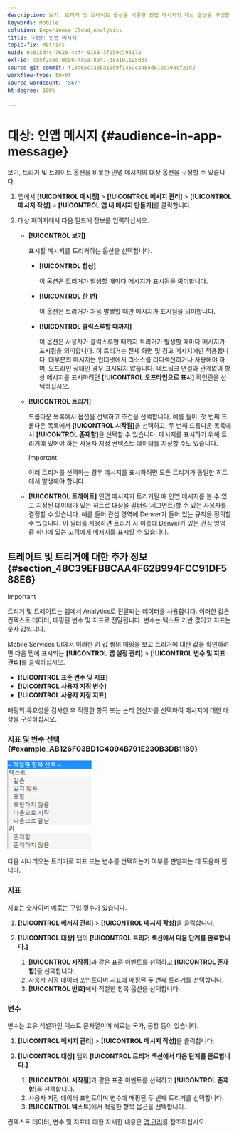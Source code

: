 ```yaml
---
description: 보기, 트리거 및 트레이트 옵션을 비롯한 인앱 메시지의 대상 옵션을 구성할 수 있습니다.
keywords: mobile
solution: Experience Cloud,Analytics
title: '대상: 인앱 메시지'
topic-fix: Metrics
uuid: 6c815d4c-7626-4cf4-9158-3f059c79317a
exl-id: c85f2c0d-9c88-4d5a-8247-d8a101195d3a
source-git-commit: f18d65c738ba16d9f1459ca485d87be708cf23d2
workflow-type: tm+mt
source-wordcount: '567'
ht-degree: 100%

---
```


# 대상: 인앱 메시지 {#audience-in-app-message}

보기, 트리거 및 트레이트 옵션을 비롯한 인앱 메시지의 대상 옵션을 구성할 수 있습니다.

1. 앱에서 **[!UICONTROL 메시징]** > **[!UICONTROL 메시지 관리]** > **[!UICONTROL 메시지 작성]** > **[!UICONTROL 앱 내 메시지 만들기]**&#x200B;를 클릭합니다.
1. 대상 페이지에서 다음 필드에 정보를 입력하십시오.

   * **[!UICONTROL 보기]**

      표시할 메시지를 트리거하는 옵션을 선택합니다.

      * **[!UICONTROL 항상]**

         이 옵션은 트리거가 발생할 때마다 메시지가 표시됨을 의미합니다.

      * **[!UICONTROL 한 번]**

         이 옵션은 트리거가 처음 발생할 때만 메시지가 표시됨을 의미합니다.

      * **[!UICONTROL 클릭스루할 때까지]**

         이 옵션은 사용자가 클릭스루할 때까지 트리거가 발생할 때마다 메시지가 표시됨을 의미합니다. 이 트리거는 전체 화면 및 경고 메시지에만 적용됩니다. 대부분의 메시지는 인터넷에서 리소스를 리디렉션하거나 사용해야 하며, 오프라인 상태인 경우 표시되지 않습니다. 네트워크 연결과 관계없이 항상 메시지를 표시하려면 **[!UICONTROL 오프라인으로 표시]** 확인란을 선택하십시오.
   * **[!UICONTROL 트리거]**

      드롭다운 목록에서 옵션을 선택하고 조건을 선택합니다. 예를 들어, 첫 번째 드롭다운 목록에서 **[!UICONTROL 시작됨]**&#x200B;을 선택하고, 두 번째 드롭다운 목록에서 **[!UICONTROL 존재함]**&#x200B;을 선택할 수 있습니다. 메시지를 표시하기 위해 트리거에 있어야 하는 사용자 지정 컨텍스트 데이터를 지정할 수도 있습니다.

      >[!IMPORTANT]
      >
      >여러 트리거를 선택하는 경우 메시지를 표시하려면 모든 트리거가 동일한 히트에서 발생해야 합니다.

   * **[!UICONTROL 트레이트]**
인앱 메시지가 트리거될 때 인앱 메시지를 볼 수 있고 지정된 데이터가 있는 히트로 대상을 필터링(세그먼트)할 수 있는 사용자를 결정할 수 있습니다. 예를 들어 관심 영역에 Denver가 들어 있는 규칙을 정의할 수 있습니다. 이 필터를 사용하면 트리거 시 이름에 Denver가 있는 관심 영역 중 하나에 있는 고객에게 메시지를 표시할 수 있습니다.


## 트레이트 및 트리거에 대한 추가 정보 {#section_48C39EFB8CAA4F62B994FCC91DF588E6}

>[!IMPORTANT]
>
>트리거 및 트레이트는 앱에서 Analytics로 전달되는 데이터를 사용합니다. 이러한 값은 컨텍스트 데이터, 매핑된 변수 및 지표로 전달됩니다. 변수는 텍스트 기반 값이고 지표는 숫자 값입니다.

Mobile Services UI에서 이러한 키 값 쌍의 매핑을 보고 트리거에 대한 값을 확인하려면 다음 탭에 표시되는 **[!UICONTROL 앱 설정 관리]** > **[!UICONTROL 변수 및 지표 관리]**&#x200B;를 클릭하십시오.

* **[!UICONTROL 표준 변수 및 지표]**
* **[!UICONTROL 사용자 지정 변수]**
* **[!UICONTROL 사용자 지정 지표]**

매핑의 유효성을 검사한 후 적절한 항목 또는 논리 연산자를 선택하여 메시지에 대한 대상을 구성하십시오.

### 지표 및 변수 선택 {#example_AB126F03BD1C4094B791E230B3DB1189}

![트리거 옵션](assets/custom_trigger_matcher_options.png)

다음 시나리오는 트리거로 지표 또는 변수를 선택하는지 여부를 판별하는 데 도움이 됩니다.

### 지표

지표는 숫자이며 예로는 구입 횟수가 있습니다.

1. **[!UICONTROL 메시지 관리]** > **[!UICONTROL 메시지 작성]**&#x200B;을 클릭합니다.
1. **[!UICONTROL 대상]** 탭의 **[!UICONTROL 트리거 섹션에서 다음 단계를 완료합니다.]**

   1. **[!UICONTROL 시작됨]**&#x200B;과 같은 표준 이벤트를 선택하고 **[!UICONTROL 존재함]**&#x200B;을 선택합니다.
   1. 사용자 지정 데이터 포인트이며 지표에 매핑된 두 번째 트리거를 선택합니다.
   1. **[!UICONTROL 번호]**&#x200B;에서 적절한 항목 옵션을 선택합니다.

### 변수

변수는 고유 식별자인 텍스트 문자열이며 예로는 국가, 공항 등이 있습니다.

1. **[!UICONTROL 메시지 관리]** > **[!UICONTROL 메시지 작성]**&#x200B;을 클릭합니다.
1. **[!UICONTROL 대상]** 탭의 **[!UICONTROL 트리거 섹션에서 다음 단계를 완료합니다.]**

   1. **[!UICONTROL 시작됨]**&#x200B;과 같은 표준 이벤트를 선택하고 **[!UICONTROL 존재함]**&#x200B;을 선택합니다.
   1. 사용자 지정 데이터 포인트이며 변수에 매핑된 두 번째 트리거를 선택합니다.
   1. **[!UICONTROL 텍스트]**&#x200B;에서 적절한 항목 옵션을 선택합니다.

컨텍스트 데이터, 변수 및 지표에 대한 자세한 내용은 [앱 관리](/help/using/manage-apps/manage-apps.md)를 참조하십시오.
